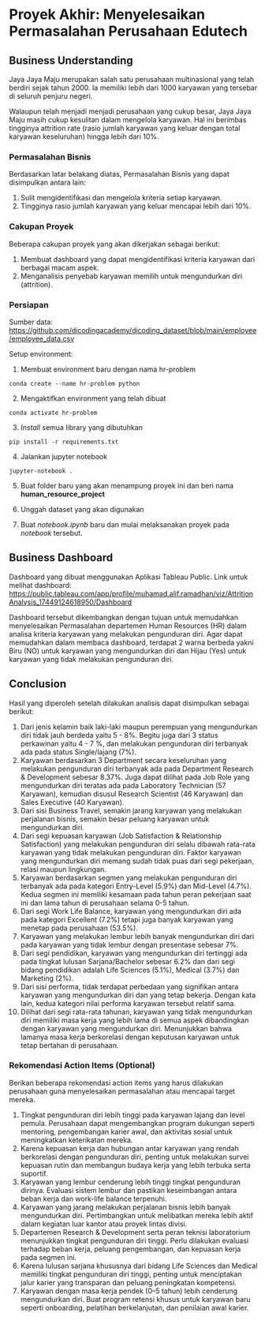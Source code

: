 # Proyek Akhir: Menyelesaikan Permasalahan Perusahaan Edutech

## Business Understanding

Jaya Jaya Maju merupakan salah satu perusahaan multinasional yang telah berdiri sejak tahun 2000. Ia memiliki lebih dari 1000 karyawan yang tersebar di seluruh penjuru negeri. 

Walaupun telah menjadi menjadi perusahaan yang cukup besar, Jaya Jaya Maju masih cukup kesulitan dalam mengelola karyawan. Hal ini berimbas tingginya attrition rate (rasio jumlah karyawan yang keluar dengan total karyawan keseluruhan) hingga lebih dari 10%.

### Permasalahan Bisnis

Berdasarkan latar belakang diatas, Permasalahan Bisnis yang dapat disimpulkan antara lain:
1. Sulit mengidentifikasi dan mengelola kriteria setiap karyawan.
2. Tingginya rasio jumlah karyawan yang keluar mencapai lebih dari 10%.

### Cakupan Proyek

Beberapa cakupan proyek yang akan dikerjakan sebagai berikut:
1. Membuat dashboard yang dapat mengidentifikasi kriteria karyawan dari berbagai macam aspek.
2. Menganalisis penyebab karyawan memilih untuk mengundurkan diri (attrition).

### Persiapan

Sumber data: https://github.com/dicodingacademy/dicoding_dataset/blob/main/employee/employee_data.csv

Setup environment:

1. Membuat environment baru dengan nama hr-problem

```
conda create --name hr-problem python
```

2. Mengaktifkan environment yang telah dibuat

```
conda activate hr-problem
```

3. _Install_ semua library yang dibutuhkan

```
pip install -r requirements.txt
```

4. Jalankan jupyter notebook

```
jupyter-notebook .
```

5. Buat folder baru yang akan menampung proyek ini dan beri nama **human_resource_project**

6. Unggah dataset yang akan digunakan

7. Buat _notebook.ipynb_ baru dan mulai melaksanakan proyek pada _notebook_ tersebut.

## Business Dashboard

Dashboard yang dibuat menggunakan Aplikasi Tableau Public. Link untuk melihat dashboard: https://public.tableau.com/app/profile/muhamad.alif.ramadhan/viz/AttritionAnalysis_17449124618950/Dashboard

Dashboard tersebut dikembangkan dengan tujuan untuk memudahkan menyelesaikan Permasalahan departemen Human Resources (HR) dalam analisa kriteria karyawan yang melakukan pengunduran diri. Agar dapat memudahkan dalam membaca dashboard, terdapat 2 warna berbeda yakni Biru (NO) untuk karyawan yang mengundurkan diri dan Hijau (Yes) untuk karyawan yang tidak melakukan pengunduran diri.

## Conclusion
Hasil yang diperoleh setelah dilakukan analisis dapat disimpulkan sebagai berikut:
1. Dari jenis kelamin baik laki-laki maupun perempuan yang mengundurkan diri tidak jauh berdeda yaitu 5 - 8%. Begitu juga dari 3 status perkawinan yaitu 4 - 7 %, dan melakukan pengunduran diri terbanyak ada pada status Single/lajang (7%).
2. Karyawan berdasarkan 3 Department secara keseluruhan yang melakukan pengunduran diri terbanyak ada pada Department Research & Development sebesar 8.37%. Juga dapat dilihat pada Job Role yang mengundurkan diri teratas ada pada Laboratory Technician (57 Karyawan), kemudian disusul Research Scientist (46 Karyawan) dan Sales Executive (40 Karyawan).
3. Dari sisi Business Travel, semakin jarang karyawan yang melakukan perjalanan bisnis, semakin besar peluang karyawan untuk mengundurkan diri.
4. Dari segi kepuasan karyawan (Job Satisfaction & Relationship Satisfaction) yang melakukan pengunduran diri selalu dibawah rata-rata karyawan yang tidak melakukan pengunduran diri. Faktor karyawan yang mengundurkan diri memang sudah tidak puas dari segi pekerjaan, relasi maupun lingkungan.
5. Karyawan berdasarkan segmen yang melakukan pengunduran diri terbanyak ada pada kategori Entry-Level (5.9%) dan Mid-Level (4.7%). Kedua segmen ini memiliki kesamaan pada tahun peran pekerjaan saat ini dan lama tahun di perusahaan selama 0-5 tahun.
6. Dari segi Work Life Balance, karyawan yang mengundurkan diri ada pada kategori Excellent (7.2%) tetapi juga banyak karyawan yang menetap pada perusahaan (53.5%).
7. Karyawan yang melakukan lembur lebih banyak mengundurkan diri dari pada karyawan yang tidak lembur dengan presentase sebesar 7%.
8. Dari segi pendidikan, karyawan yang mengundurkan diri tertinggi ada pada tingkat lulusan Sarjana/Bachelor sebesar 6.2% dan dari segi bidang pendidikan adalah Life Sciences (5.1%), Medical (3.7%) dan Marketing (2%).
9. Dari sisi performa, tidak terdapat perbedaan yang signifikan antara karyawan yang mengundurkan diri dan yang tetap bekerja. Dengan kata lain, kedua kategori nilai performa karyawan tersebut relatif sama.
10. Dilihat dari segi rata-rata tahunan, karyawan yang tidak mengundurkan diri memiliki masa kerja yang lebih lama di semua aspek dibandingkan dengan karyawan yang mengundurkan diri. Menunjukkan bahwa lamanya masa kerja berkorelasi dengan keputusan karyawan untuk tetap bertahan di perusahaan.

### Rekomendasi Action Items (Optional)

Berikan beberapa rekomendasi action items yang harus dilakukan perusahaan guna menyelesaikan permasalahan atau mencapai target mereka.

1. Tingkat pengunduran diri lebih tinggi pada karyawan lajang dan level pemula. Perusahaan dapat mengembangkan program dukungan seperti mentoring, pengembangan karier awal, dan aktivitas sosial untuk meningkatkan keterikatan mereka.
2. Karena kepuasan kerja dan hubungan antar karyawan yang rendah berkorelasi dengan pengunduran diri, penting untuk melakukan survei kepuasan rutin dan membangun budaya kerja yang lebih terbuka serta suportif.
3. Karyawan yang lembur cenderung lebih tinggi tingkat pengunduran dirinya. Evaluasi sistem lembur dan pastikan keseimbangan antara beban kerja dan work-life balance terpenuhi.
4. Karyawan yang jarang melakukan perjalanan bisnis lebih banyak mengundurkan diri. Pertimbangkan untuk melibatkan mereka lebih aktif dalam kegiatan luar kantor atau proyek lintas divisi.
5. Departemen Research & Development serta peran teknisi laboratorium menunjukkan tingkat pengunduran diri tinggi. Perlu dilakukan evaluasi terhadap beban kerja, peluang pengembangan, dan kepuasan kerja pada segmen ini.
6. Karena lulusan sarjana khususnya dari bidang Life Sciences dan Medical memiliki tingkat pengunduran diri tinggi, penting untuk menciptakan jalur karier yang transparan dan peluang peningkatan kompetensi.
7. Karyawan dengan masa kerja pendek (0–5 tahun) lebih cenderung mengundurkan diri. Buat program retensi khusus untuk karyawan baru seperti onboarding, pelatihan berkelanjutan, dan penilaian awal karier.
